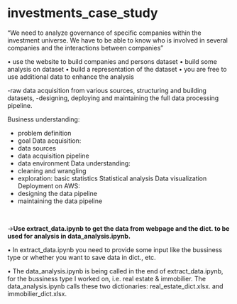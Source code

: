 # investments_case_study

“We need to analyze governance of specific companies within the investment universe. 
We have to be able to know who is involved in several companies and the interactions between companies”

• use the website to build companies and persons dataset
• build some analysis on dataset
• build a representation of the dataset
• you are free to use additional data to enhance the analysis

-raw data acquisition from various sources, structuring and building datasets,
-designing, deploying and maintaining the full data processing pipeline.

Business understanding: 
- problem definition
- goal
Data acquisition:
- data sources
- data acquisition pipeline 
- data environment
Data understanding:
- cleaning and wrangling
- exploration: basic statistics
Statistical analysis
Data visualization
Deployment on AWS:
- designing the data pipeline
- maintaining the data pipeline

<br />

->**Use extract_data.ipynb to get the data from webpage and the dict. to be used for analysis in data_analysis.ipynb.**

• In extract_data.ipynb you need to provide some input like the bussiness type or whether you want to save data in dict., etc.

• The data_analysis.ipynb is being called in the end of extract_data.ipynb, for the bussiness type I worked on, i.e. real estate & immobilier. The data_analysis.ipynb calls these two dictionaries: real_estate_dict.xlsx. and immobilier_dict.xlsx.

